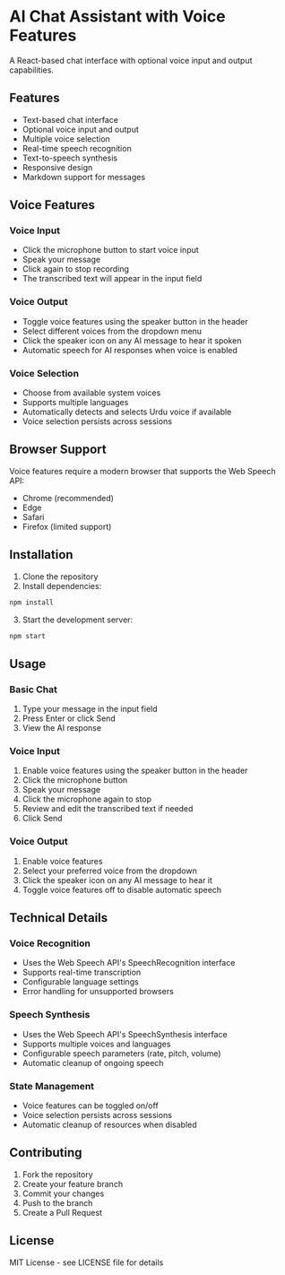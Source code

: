 # AI Chat Assistant with Voice Features

A React-based chat interface with optional voice input and output capabilities.

## Features

- Text-based chat interface
- Optional voice input and output
- Multiple voice selection
- Real-time speech recognition
- Text-to-speech synthesis
- Responsive design
- Markdown support for messages

## Voice Features

### Voice Input
- Click the microphone button to start voice input
- Speak your message
- Click again to stop recording
- The transcribed text will appear in the input field

### Voice Output
- Toggle voice features using the speaker button in the header
- Select different voices from the dropdown menu
- Click the speaker icon on any AI message to hear it spoken
- Automatic speech for AI responses when voice is enabled

### Voice Selection
- Choose from available system voices
- Supports multiple languages
- Automatically detects and selects Urdu voice if available
- Voice selection persists across sessions

## Browser Support

Voice features require a modern browser that supports the Web Speech API:
- Chrome (recommended)
- Edge
- Safari
- Firefox (limited support)

## Installation

1. Clone the repository
2. Install dependencies:
```bash
npm install
```
3. Start the development server:
```bash
npm start
```

## Usage

### Basic Chat
1. Type your message in the input field
2. Press Enter or click Send
3. View the AI response

### Voice Input
1. Enable voice features using the speaker button in the header
2. Click the microphone button
3. Speak your message
4. Click the microphone again to stop
5. Review and edit the transcribed text if needed
6. Click Send

### Voice Output
1. Enable voice features
2. Select your preferred voice from the dropdown
3. Click the speaker icon on any AI message to hear it
4. Toggle voice features off to disable automatic speech

## Technical Details

### Voice Recognition
- Uses the Web Speech API's SpeechRecognition interface
- Supports real-time transcription
- Configurable language settings
- Error handling for unsupported browsers

### Speech Synthesis
- Uses the Web Speech API's SpeechSynthesis interface
- Supports multiple voices and languages
- Configurable speech parameters (rate, pitch, volume)
- Automatic cleanup of ongoing speech

### State Management
- Voice features can be toggled on/off
- Voice selection persists across sessions
- Automatic cleanup of resources when disabled

## Contributing

1. Fork the repository
2. Create your feature branch
3. Commit your changes
4. Push to the branch
5. Create a Pull Request

## License

MIT License - see LICENSE file for details
